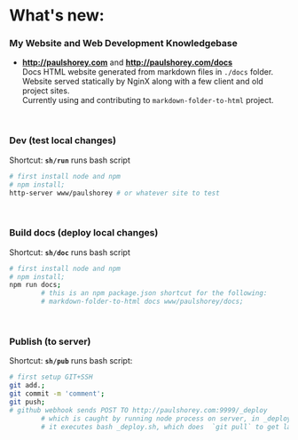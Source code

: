 # What's new:  
  
### My Website and Web Development Knowledgebase  
* **http://paulshorey.com** and **http://paulshorey.com/docs**  
Docs HTML website generated from markdown files in `./docs` folder.  
Website served statically by NginX along with a few client and old project sites.  
Currently using and contributing to `markdown-folder-to-html` project.  
<br />  
  
### Dev (test local changes)  
Shortcut: **`sh/run`** runs bash script
```bash  
# first install node and npm  
# npm install;
http-server www/paulshorey # or whatever site to test  
```  
<br />  
  
### Build docs (deploy local changes)
Shortcut: **`sh/doc`** runs bash script  
```bash  
# first install node and npm  
# npm install;  
npm run docs;  
        # this is an npm package.json shortcut for the following:  
        # markdown-folder-to-html docs www/paulshorey/docs;  
```  
<br />  
  
### Publish (to server)
Shortcut: **`sh/pub`** runs bash script:
```bash
# first setup GIT+SSH  
git add.;  
git commit -m 'comment';  
git push;  
# github webhook sends POST TO http://paulshorey.com:9999/_deploy  
        # which is caught by running node process on server, in _deploy.js  
        # it executes bash _deploy.sh, which does  `git pull` to get latest files  
```
<br />  